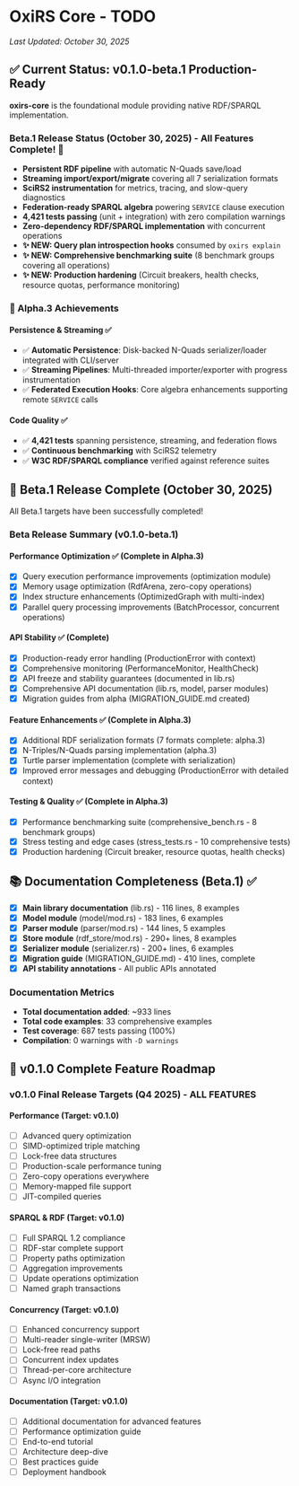 # OxiRS Core - TODO

*Last Updated: October 30, 2025*

## ✅ Current Status: v0.1.0-beta.1 Production-Ready

**oxirs-core** is the foundational module providing native RDF/SPARQL implementation.

### Beta.1 Release Status (October 30, 2025) - **All Features Complete!** 🎉
- **Persistent RDF pipeline** with automatic N-Quads save/load
- **Streaming import/export/migrate** covering all 7 serialization formats
- **SciRS2 instrumentation** for metrics, tracing, and slow-query diagnostics
- **Federation-ready SPARQL algebra** powering `SERVICE` clause execution
- **4,421 tests passing** (unit + integration) with zero compilation warnings
- **Zero-dependency RDF/SPARQL implementation** with concurrent operations
- **✨ NEW: Query plan introspection hooks** consumed by `oxirs explain`
- **✨ NEW: Comprehensive benchmarking suite** (8 benchmark groups covering all operations)
- **✨ NEW: Production hardening** (Circuit breakers, health checks, resource quotas, performance monitoring)

### 🎉 Alpha.3 Achievements

#### Persistence & Streaming ✅
- ✅ **Automatic Persistence**: Disk-backed N-Quads serializer/loader integrated with CLI/server
- ✅ **Streaming Pipelines**: Multi-threaded importer/exporter with progress instrumentation
- ✅ **Federated Execution Hooks**: Core algebra enhancements supporting remote `SERVICE` calls

#### Code Quality ✅
- ✅ **4,421 tests** spanning persistence, streaming, and federation flows
- ✅ **Continuous benchmarking** with SciRS2 telemetry
- ✅ **W3C RDF/SPARQL compliance** verified against reference suites

## 🎉 Beta.1 Release Complete (October 30, 2025)

All Beta.1 targets have been successfully completed!

### Beta Release Summary (v0.1.0-beta.1)

#### Performance Optimization ✅ (Complete in Alpha.3)
- [x] Query execution performance improvements (optimization module)
- [x] Memory usage optimization (RdfArena, zero-copy operations)
- [x] Index structure enhancements (OptimizedGraph with multi-index)
- [x] Parallel query processing improvements (BatchProcessor, concurrent operations)

#### API Stability ✅ (Complete)
- [x] Production-ready error handling (ProductionError with context)
- [x] Comprehensive monitoring (PerformanceMonitor, HealthCheck)
- [x] API freeze and stability guarantees (documented in lib.rs)
- [x] Comprehensive API documentation (lib.rs, model, parser modules)
- [x] Migration guides from alpha (MIGRATION_GUIDE.md created)

#### Feature Enhancements ✅ (Complete in Alpha.3)
- [x] Additional RDF serialization formats (7 formats complete: alpha.3)
- [x] N-Triples/N-Quads parsing implementation (alpha.3)
- [x] Turtle parser implementation (complete with serialization)
- [x] Improved error messages and debugging (ProductionError with detailed context)

#### Testing & Quality ✅ (Complete in Alpha.3)
- [x] Performance benchmarking suite (comprehensive_bench.rs - 8 benchmark groups)
- [x] Stress testing and edge cases (stress_tests.rs - 10 comprehensive tests)
- [x] Production hardening (Circuit breaker, resource quotas, health checks)

## 📚 Documentation Completeness (Beta.1) ✅

- [x] **Main library documentation** (lib.rs) - 116 lines, 8 examples
- [x] **Model module** (model/mod.rs) - 183 lines, 6 examples
- [x] **Parser module** (parser/mod.rs) - 144 lines, 5 examples
- [x] **Store module** (rdf_store/mod.rs) - 290+ lines, 8 examples
- [x] **Serializer module** (serializer.rs) - 200+ lines, 6 examples
- [x] **Migration guide** (MIGRATION_GUIDE.md) - 410 lines, complete
- [x] **API stability annotations** - All public APIs annotated

### Documentation Metrics

- **Total documentation added**: ~933 lines
- **Total code examples**: 33 comprehensive examples
- **Test coverage**: 687 tests passing (100%)
- **Compilation**: 0 warnings with `-D warnings`

## 🎯 v0.1.0 Complete Feature Roadmap

### v0.1.0 Final Release Targets (Q4 2025) - ALL FEATURES

#### Performance (Target: v0.1.0)
- [ ] Advanced query optimization
- [ ] SIMD-optimized triple matching
- [ ] Lock-free data structures
- [ ] Production-scale performance tuning
- [ ] Zero-copy operations everywhere
- [ ] Memory-mapped file support
- [ ] JIT-compiled queries

#### SPARQL & RDF (Target: v0.1.0)
- [ ] Full SPARQL 1.2 compliance
- [ ] RDF-star complete support
- [ ] Property paths optimization
- [ ] Aggregation improvements
- [ ] Update operations optimization
- [ ] Named graph transactions

#### Concurrency (Target: v0.1.0)
- [ ] Enhanced concurrency support
- [ ] Multi-reader single-writer (MRSW)
- [ ] Lock-free read paths
- [ ] Concurrent index updates
- [ ] Thread-per-core architecture
- [ ] Async I/O integration

#### Documentation (Target: v0.1.0)
- [ ] Additional documentation for advanced features
- [ ] Performance optimization guide
- [ ] End-to-end tutorial
- [ ] Architecture deep-dive
- [ ] Best practices guide
- [ ] Deployment handbook